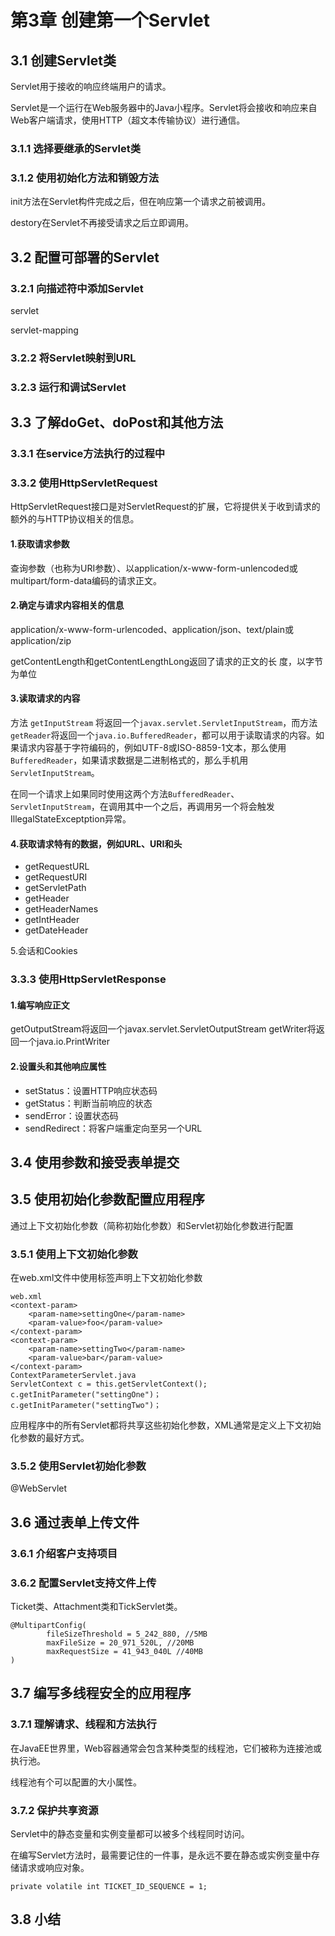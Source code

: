 # 第3章 创建第一个Servlet #

## 3.1 创建Servlet类 ##

Servlet用于接收的响应终端用户的请求。

Servlet是一个运行在Web服务器中的Java小程序。Servlet将会接收和响应来自Web客户端请求，使用HTTP（超文本传输协议）进行通信。

### 3.1.1 选择要继承的Servlet类 ###

### 3.1.2 使用初始化方法和销毁方法 ###

init方法在Servlet构件完成之后，但在响应第一个请求之前被调用。

destory在Servlet不再接受请求之后立即调用。

## 3.2 配置可部署的Servlet ##

### 3.2.1 向描述符中添加Servlet ###

servlet

servlet-mapping

### 3.2.2 将Servlet映射到URL ###

### 3.2.3 运行和调试Servlet ###

## 3.3 了解doGet、doPost和其他方法 ##

### 3.3.1 在service方法执行的过程中 ###



### 3.3.2 使用HttpServletRequest ###

HttpServletRequest接口是对ServletRequest的扩展，它将提供关于收到请求的额外的与HTTP协议相关的信息。

#### 1.获取请求参数 ####

查询参数（也称为URI参数）、以application/x-www-form-unlencoded或multipart/form-data编码的请求正文。

#### 2.确定与请求内容相关的信息 ####

application/x-www-form-urlencoded、application/json、text/plain或application/zip

getContentLength和getContentLengthLong返回了请求的正文的长
度，以字节为单位

#### 3.读取请求的内容 ####

方法 `getInputStream` 将返回一个`javax.servlet.ServletInputStream`，而方法`getReader`将返回一个`java.io.BufferedReader`，都可以用于读取请求的内容。如果请求内容基于字符编码的，例如UTF-8或ISO-8859-1文本，那么使用`BufferedReader`，如果请求数据是二进制格式的，那么手机用`ServletInputStream`。

在同一个请求上如果同时使用这两个方法`BufferedReader`、`ServletInputStream`，在调用其中一个之后，再调用另一个将会触发IllegalStateExceptption异常。

#### 4.获取请求特有的数据，例如URL、URI和头 ####

* getRequestURL
* getRequestURI
* getServletPath
* getHeader
* getHeaderNames
* getIntHeader
* getDateHeader


5.会话和Cookies

### 3.3.3 使用HttpServletResponse ###

#### 1.编写响应正文 ####

getOutputStream将返回一个javax.servlet.ServletOutputStream
getWriter将返回一个java.io.PrintWriter

#### 2.设置头和其他响应属性 ####

* setStatus：设置HTTP响应状态码
* getStatus：判断当前响应的状态
* sendError：设置状态码
* sendRedirect：将客户端重定向至另一个URL

## 3.4 使用参数和接受表单提交 ##

## 3.5 使用初始化参数配置应用程序 ##

通过上下文初始化参数（简称初始化参数）和Servlet初始化参数进行配置

### 3.5.1 使用上下文初始化参数 ###

在web.xml文件中使用<context-param>标签声明上下文初始化参数
	
	web.xml
	<context-param>
        <param-name>settingOne</param-name>
        <param-value>foo</param-value>
    </context-param>
    <context-param>
        <param-name>settingTwo</param-name>
        <param-value>bar</param-value>
    </context-param>
	ContextParameterServlet.java
	ServletContext c = this.getServletContext();
	c.getInitParameter("settingOne")；
	c.getInitParameter("settingTwo")；

应用程序中的所有Servlet都将共享这些初始化参数，XML通常是定义上下文初始化参数的最好方式。

### 3.5.2 使用Servlet初始化参数 ###

@WebServlet



## 3.6 通过表单上传文件 ##

### 3.6.1 介绍客户支持项目 ###

### 3.6.2 配置Servlet支持文件上传 ###
Ticket类、Attachment类和TickServlet类。

	@MultipartConfig(
	        fileSizeThreshold = 5_242_880, //5MB
	        maxFileSize = 20_971_520L, //20MB
	        maxRequestSize = 41_943_040L //40MB
	)
## 3.7 编写多线程安全的应用程序 ##

### 3.7.1 理解请求、线程和方法执行 ###
在JavaEE世界里，Web容器通常会包含某种类型的线程池，它们被称为连接池或执行池。

线程池有个可以配置的大小属性。

### 3.7.2 保护共享资源 ###

Servlet中的静态变量和实例变量都可以被多个线程同时访问。

在编写Servlet方法时，最需要记住的一件事，是永远不要在静态或实例变量中存储请求或响应对象。


	private volatile int TICKET_ID_SEQUENCE = 1;

## 3.8 小结 ##









